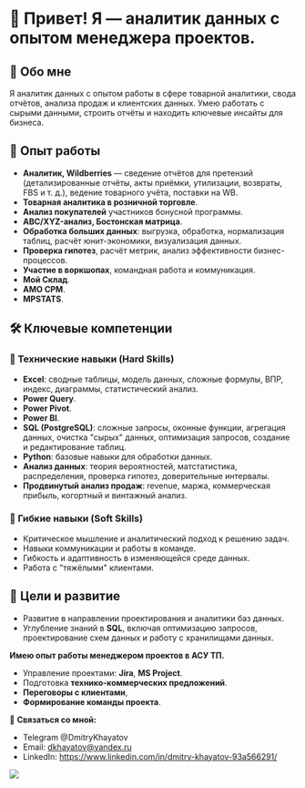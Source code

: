# 👋 Привет! Я — аналитик данных с опытом менеджера проектов.

## 🔹 Обо мне
Я аналитик данных с опытом работы в сфере товарной аналитики, свода отчётов, анализа продаж и клиентских данных. Умею работать с сырыми данными, строить отчёты и находить ключевые инсайты для бизнеса.

## 💼 Опыт работы
- **Аналитик, Wildberries** — сведение отчётов для претензий (детализированные отчёты, акты приёмки, утилизации, возвраты, FBS и т. д.), ведение товарного учёта, поставки на WB.
- **Товарная аналитика в розничной торговле**.
- **Анализ покупателей** участников бонусной программы.
- **АВС/XYZ-анализ, Бостонская матрица**.
- **Обработка больших данных**: выгрузка, обработка, нормализация таблиц, расчёт юнит-экономики, визуализация данных.
- **Проверка гипотез**, расчёт метрик, анализ эффективности бизнес-процессов.
- **Участие в воркшопах**, командная работа и коммуникация.
- **Мой Склад**.
- **АМО СРМ**.
- **MPSTATS**.

## 🛠 Ключевые компетенции
### 🔹 Технические навыки (Hard Skills)
- **Excel**: сводные таблицы, модель данных, сложные формулы, ВПР, индекс, диаграммы, статистический анализ.
- **Power Query**.
- **Power Pivot**.
- **Power BI**.
- **SQL (PostgreSQL)**: сложные запросы, оконные функции, агрегация данных, очистка "сырых" данных, оптимизация запросов, создание и редактирование таблиц.
- **Python**: базовые навыки для обработки данных.
- **Анализ данных**: теория вероятностей, матстатистика, распределения, проверка гипотез, доверительные интервалы.
- **Продвинутый анализ продаж**: revenue, маржа, коммерческая прибыль, когортный и винтажный анализ.

### 🔹 Гибкие навыки (Soft Skills)
- Критическое мышление и аналитический подход к решению задач.
- Навыки коммуникации и работы в команде.
- Гибкость и адаптивность в изменяющейся среде данных.
- Работа с "тяжёлыми" клиентами.

## 🎯 Цели и развитие
- Развитие в направлении проектирования и аналитики баз данных.
- Углубление знаний в **SQL**, включая оптимизацию запросов, проектирование схем данных и работу с хранилищами данных.

**Имею опыт работы менеджером проектов в АСУ ТП.**
- Управление проектами: **Jira**, **MS Project**.
- Подготовка **технико-коммерческих предложений**.
- **Переговоры с клиентами**,
- **Формирование команды проекта**.

📌 **Связаться со мной:** 
- Telegram @DmitryKhayatov  
- Email: dkhayatov@yandex.ru  
- LinkedIn: https://www.linkedin.com/in/dmitry-khayatov-93a566291/  

![](https://komarev.com/ghpvc/?username=DmitryKhayatov)
